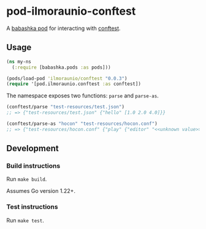 # pod-ilmoraunio-conftest

A [babashka pod](https://github.com/babashka/pods) for interacting with [conftest](https://github.com/open-policy-agent/conftest).

## Usage

```clojure
(ns my-ns
  (:require [babashka.pods :as pods]))

(pods/load-pod 'ilmoraunio/conftest "0.0.3")
(require '[pod.ilmoraunio.conftest :as conftest])
```

The namespace exposes two functions: `parse` and `parse-as`.

```clojure
(conftest/parse "test-resources/test.json")
;; => {"test-resources/test.json" {"hello" [1.0 2.0 4.0]}}

(conftest/parse-as "hocon" "test-resources/hocon.conf")
;; => {"test-resources/hocon.conf" {"play" {"editor" "<<unknown value>>", "server" {"http" {"idleTimeout" "\"75 seconds\"", "port" 9001.0, "address" "0.0.0.0"}, "https" {"address" "0.0.0.0", "engineProvider" "play.core.server.ssl.DefaultSSLEngineProvider", "idleTimeout" "\"75 seconds\"", "keyStore" {"algorithm" "<<unknown value>>", "password" "\"\"", "path" "<<unknown value>>", "type" "JKS"}, "needClientAuth" false, "port" "<<unknown value>>", "trustStore" {"noCaVerification" false}, "wantClientAuth" false}, "pidfile" {"path" "<<unknown value>>"}, "websocket" {"frame" {"maxLength" "64k"}}, "debug" {"addDebugInfoToRequests" false}, "dir" "<<unknown value>>"}}}}
```

## Development

### Build instructions

Run `make build`.

Assumes Go version 1.22+.

### Test instructions

Run `make test`.
